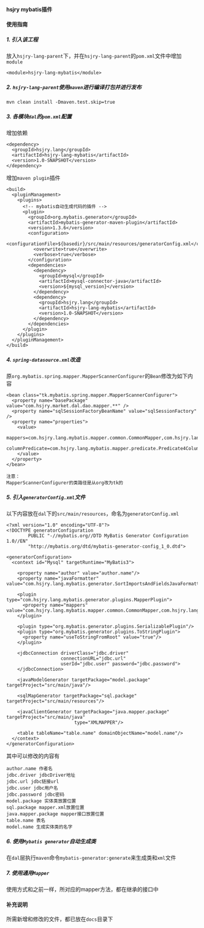 #### hsjry mybatis插件
#### 使用指南

##### 1. 引入该工程
放入`hsjry-lang-parent`下，并在`hsjry-lang-parent`的`pom.xml`文件中增加`module`
```
<module>hsjry-lang-mybatis</module>
```

##### 2. `hsjry-lang-parent`使用`maven`进行编译打包并进行发布
`mvn clean install -Dmaven.test.skip=true`

##### 3. 各模块`dal`的`pom.xml`配置
增加依赖
```
<dependency>
  <groupId>hsjry.lang</groupId>
  <artifactId>hsjry-lang-mybatis</artifactId>
  <version>1.0-SNAPSHOT</version>
</dependency>
```
增加`maven plugin`插件
```
<build>
  <pluginManagement>
    <plugins>
      <!-- mybatis自动生成代码的插件 -->
      <plugin>
        <groupId>org.mybatis.generator</groupId>
        <artifactId>mybatis-generator-maven-plugin</artifactId>
        <version>1.3.6</version>
        <configuration>
          <configurationFile>${basedir}/src/main/resources/generatorConfig.xml</configurationFile>
          <overwrite>true</overwrite>
          <verbose>true</verbose>
        </configuration>
        <dependencies>
          <dependency>
            <groupId>mysql</groupId>
            <artifactId>mysql-connector-java</artifactId>
            <version>${mysql_version}</version>
          </dependency>
          <dependency>
            <groupId>hsjry.lang</groupId>
            <artifactId>hsjry-lang-mybatis</artifactId>
            <version>1.0-SNAPSHOT</version>
          </dependency>
        </dependencies>
      </plugin>
    </plugins>
  </pluginManagement>
</build>
```

##### 4. `spring-datasource.xml`改造
原`org.mybatis.spring.mapper.MapperScannerConfigurer`的`Bean`修改为如下内容
```
<bean class="tk.mybatis.spring.mapper.MapperScannerConfigurer">
  <property name="basePackage" value="com.hsjry.market.dal.dao.mapper.**" />
  <property name="sqlSessionFactoryBeanName" value="sqlSessionFactory" />
  <property name="properties">
    <value>
      mappers=com.hsjry.lang.mybatis.mapper.common.CommonMapper,com.hsjry.lang.mybatis.mapper.common.CommonWithBlobsMapper,com.hsjry.lang.mybatis.mapper.common.CommonWithoutBlobsMapper
      columnPredicate=com.hsjry.lang.mybatis.mapper.predicate.Predicate4Column
    </value>
  </property>
</bean>
```

    注意：
    MapperScannerConfigurer的类路径是从org改为tk的

##### 5. 引入`generatorConfig.xml`文件
以下内容放在`dal`下的`src/main/resources`，命名为`generatorConfig.xml`
```
<?xml version="1.0" encoding="UTF-8"?>
<!DOCTYPE generatorConfiguration
        PUBLIC "-//mybatis.org//DTD MyBatis Generator Configuration 1.0//EN"
        "http://mybatis.org/dtd/mybatis-generator-config_1_0.dtd">

<generatorConfiguration>
  <context id="Mysql" targetRuntime="MyBatis3">

    <property name="author" value="author.name"/>
    <property name="javaFormatter" value="com.hsjry.lang.mybatis.generator.SortImportsAndFieldsJavaFormatter"/>

    <plugin type="com.hsjry.lang.mybatis.generator.plugins.MapperPlugin">
      <property name="mappers" value="com.hsjry.lang.mybatis.mapper.common.CommonMapper,com.hsjry.lang.mybatis.mapper.common.CommonWithBlobsMapper,com.hsjry.lang.mybatis.mapper.common.CommonWithoutBlobsMapper"/>
    </plugin>

    <plugin type="org.mybatis.generator.plugins.SerializablePlugin"/>
    <plugin type="org.mybatis.generator.plugins.ToStringPlugin">
      <property name="useToStringFromRoot" value="true"/>
    </plugin>

    <jdbcConnection driverClass="jdbc.driver"
                    connectionURL="jdbc.url"
                    userId="jdbc.user" password="jdbc.password">
    </jdbcConnection>

    <javaModelGenerator targetPackage="model.package" targetProject="src/main/java"/>

    <sqlMapGenerator targetPackage="sql.package" targetProject="src/main/resources"/>

    <javaClientGenerator targetPackage="java.mapper.package" targetProject="src/main/java"
                         type="XMLMAPPER"/>

    <table tableName="table.name" domainObjectName="model.name"/>
  </context>
</generatorConfiguration>
```

其中可以修改的内容有
```
author.name 作者名
jdbc.driver jdbcDriver地址
jdbc.url jdbc链接url
jdbc.user jdbc用户名
jdbc.password jdbc密码
model.package 实体类放置位置
sql.package mapper.xml放置位置
java.mapper.package mapper接口放置位置
table.name 表名
model.name 生成实体类的名字
```

##### 6. 使用`Mybatis generator`自动生成类
在`dal`层执行`maven`命令`mybatis-generator:generate`来生成类和`xml`文件

##### 7. 使用通用`Mapper`
使用方式和之前一样，所对应的mapper方法，都在继承的接口中

#### 补充说明
所需新增和修改的文件，都已放在`docs`目录下